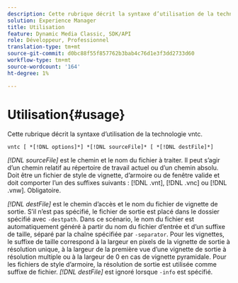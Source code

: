 ```yaml
---
description: Cette rubrique décrit la syntaxe d’utilisation de la technologie vntc.
solution: Experience Manager
title: Utilisation
feature: Dynamic Media Classic, SDK/API
role: Développeur, Professionnel
translation-type: tm+mt
source-git-commit: d0bc88f55f857762b3bab4c76d1e3f3dd2733d60
workflow-type: tm+mt
source-wordcount: '164'
ht-degree: 1%

---
```



# Utilisation{#usage}

Cette rubrique décrit la syntaxe d’utilisation de la technologie vntc.

`vntc [ *[!DNL options]*] *[!DNL sourceFile]* [ *[!DNL destFile]*]`

*[!DNL sourceFile]* est le chemin et le nom du fichier à traiter. Il peut s’agir d’un chemin relatif au répertoire de travail actuel ou d’un chemin absolu. Doit être un fichier de style de vignette, d’armoire ou de fenêtre valide et doit comporter l’un des suffixes suivants : [!DNL .vnt], [!DNL .vnc] ou [!DNL .vnw]. Obligatoire.

*[!DNL destFile]* est le chemin d’accès et le nom du fichier de vignette de sortie. S’il n’est pas spécifié, le fichier de sortie est placé dans le dossier spécifié avec `-destpath`. Dans ce scénario, le nom du fichier est automatiquement généré à partir du nom du fichier d’entrée et d’un suffixe de taille, séparé par la chaîne spécifiée par `-separator`. Pour les vignettes, le suffixe de taille correspond à la largeur en pixels de la vignette de sortie à résolution unique, à la largeur de la première vue d’une vignette de sortie à résolution multiple ou à la largeur de 0 en cas de vignette pyramidale. Pour les fichiers de style d’armoire, la résolution de sortie est utilisée comme suffixe de fichier. *[!DNL destFile]* est ignoré lorsque  `-info` est spécifié.
